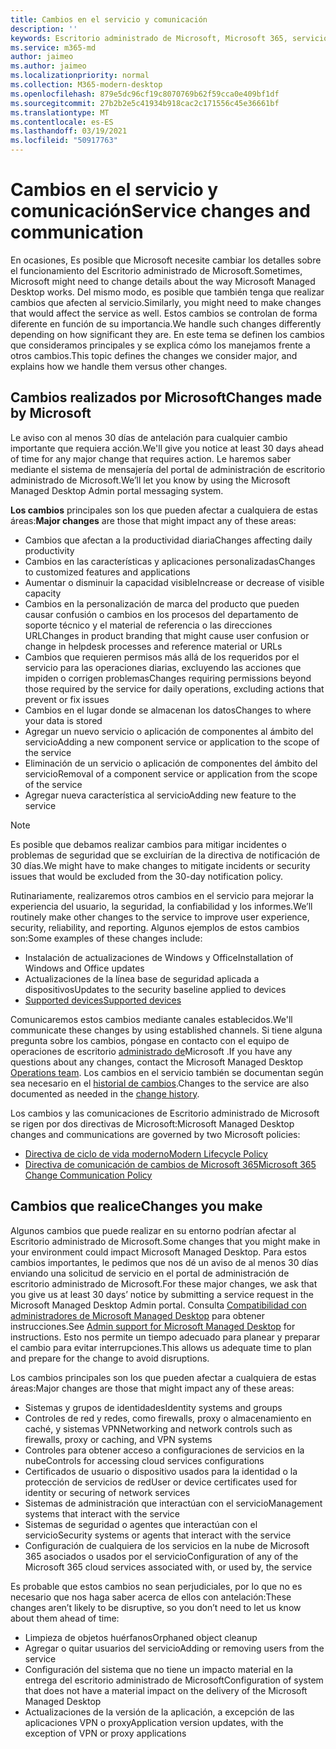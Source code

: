 ```yaml
---
title: Cambios en el servicio y comunicación
description: ''
keywords: Escritorio administrado de Microsoft, Microsoft 365, servicio, documentación
ms.service: m365-md
author: jaimeo
ms.author: jaimeo
ms.localizationpriority: normal
ms.collection: M365-modern-desktop
ms.openlocfilehash: 879e5dc96cf19c8070769b62f59cca0e409bf1df
ms.sourcegitcommit: 27b2b2e5c41934b918cac2c171556c45e36661bf
ms.translationtype: MT
ms.contentlocale: es-ES
ms.lasthandoff: 03/19/2021
ms.locfileid: "50917763"
---
```

# <a name="service-changes-and-communication"></a><span data-ttu-id="d6636-103">Cambios en el servicio y comunicación</span><span class="sxs-lookup"><span data-stu-id="d6636-103">Service changes and communication</span></span>

<span data-ttu-id="d6636-104">En ocasiones, Es posible que Microsoft necesite cambiar los detalles sobre el funcionamiento del Escritorio administrado de Microsoft.</span><span class="sxs-lookup"><span data-stu-id="d6636-104">Sometimes, Microsoft might need to change details about the way Microsoft Managed Desktop works.</span></span> <span data-ttu-id="d6636-105">Del mismo modo, es posible que también tenga que realizar cambios que afecten al servicio.</span><span class="sxs-lookup"><span data-stu-id="d6636-105">Similarly, you might need to make changes that would affect the service as well.</span></span> <span data-ttu-id="d6636-106">Estos cambios se controlan de forma diferente en función de su importancia.</span><span class="sxs-lookup"><span data-stu-id="d6636-106">We handle such changes differently depending on how significant they are.</span></span> <span data-ttu-id="d6636-107">En este tema se definen los cambios que consideramos principales y se explica cómo los manejamos frente a otros cambios.</span><span class="sxs-lookup"><span data-stu-id="d6636-107">This topic defines the changes we consider major, and explains how we handle them versus other changes.</span></span>



## <a name="changes-made-by-microsoft"></a><span data-ttu-id="d6636-108">Cambios realizados por Microsoft</span><span class="sxs-lookup"><span data-stu-id="d6636-108">Changes made by Microsoft</span></span>

<span data-ttu-id="d6636-109">Le aviso con al menos 30 días de antelación para cualquier cambio importante que requiera acción.</span><span class="sxs-lookup"><span data-stu-id="d6636-109">We'll give you notice at least 30 days ahead of time for any major change that requires action.</span></span> <span data-ttu-id="d6636-110">Le haremos saber mediante el sistema de mensajería del portal de administración de escritorio administrado de Microsoft.</span><span class="sxs-lookup"><span data-stu-id="d6636-110">We’ll let you know by using the Microsoft Managed Desktop Admin portal messaging system.</span></span>

<span data-ttu-id="d6636-111">**Los cambios** principales son los que pueden afectar a cualquiera de estas áreas:</span><span class="sxs-lookup"><span data-stu-id="d6636-111">**Major changes** are those that might impact any of these areas:</span></span>
- <span data-ttu-id="d6636-112">Cambios que afectan a la productividad diaria</span><span class="sxs-lookup"><span data-stu-id="d6636-112">Changes affecting daily productivity</span></span>
- <span data-ttu-id="d6636-113">Cambios en las características y aplicaciones personalizadas</span><span class="sxs-lookup"><span data-stu-id="d6636-113">Changes to customized features and applications</span></span>
- <span data-ttu-id="d6636-114">Aumentar o disminuir la capacidad visible</span><span class="sxs-lookup"><span data-stu-id="d6636-114">Increase or decrease of visible capacity</span></span>
- <span data-ttu-id="d6636-115">Cambios en la personalización de marca del producto que pueden causar confusión o cambios en los procesos del departamento de soporte técnico y el material de referencia o las direcciones URL</span><span class="sxs-lookup"><span data-stu-id="d6636-115">Changes in product branding that might cause user confusion or change in helpdesk processes and reference material or URLs</span></span>
- <span data-ttu-id="d6636-116">Cambios que requieren permisos más allá de los requeridos por el servicio para las operaciones diarias, excluyendo las acciones que impiden o corrigen problemas</span><span class="sxs-lookup"><span data-stu-id="d6636-116">Changes requiring permissions beyond those required by the service for daily operations, excluding actions that prevent or fix issues</span></span>
- <span data-ttu-id="d6636-117">Cambios en el lugar donde se almacenan los datos</span><span class="sxs-lookup"><span data-stu-id="d6636-117">Changes to where your data is stored</span></span>
- <span data-ttu-id="d6636-118">Agregar un nuevo servicio o aplicación de componentes al ámbito del servicio</span><span class="sxs-lookup"><span data-stu-id="d6636-118">Adding a new component service or application to the scope of the service</span></span>
- <span data-ttu-id="d6636-119">Eliminación de un servicio o aplicación de componentes del ámbito del servicio</span><span class="sxs-lookup"><span data-stu-id="d6636-119">Removal of a component service or application from the scope of the service</span></span>
- <span data-ttu-id="d6636-120">Agregar nueva característica al servicio</span><span class="sxs-lookup"><span data-stu-id="d6636-120">Adding new feature to the service</span></span>

> [!NOTE]
> <span data-ttu-id="d6636-121">Es posible que debamos realizar cambios para mitigar incidentes o problemas de seguridad que se excluirían de la directiva de notificación de 30 días.</span><span class="sxs-lookup"><span data-stu-id="d6636-121">We might have to make changes to mitigate incidents or security issues that would be excluded from the 30-day notification policy.</span></span>

<span data-ttu-id="d6636-122">Rutinariamente, realizaremos otros cambios en el servicio para mejorar la experiencia del usuario, la seguridad, la confiabilidad y los informes.</span><span class="sxs-lookup"><span data-stu-id="d6636-122">We’ll routinely make other changes to the service to improve user experience, security, reliability, and reporting.</span></span> <span data-ttu-id="d6636-123">Algunos ejemplos de estos cambios son:</span><span class="sxs-lookup"><span data-stu-id="d6636-123">Some examples of these changes include:</span></span>

- <span data-ttu-id="d6636-124">Instalación de actualizaciones de Windows y Office</span><span class="sxs-lookup"><span data-stu-id="d6636-124">Installation of Windows and Office updates</span></span>
- <span data-ttu-id="d6636-125">Actualizaciones de la línea base de seguridad aplicada a dispositivos</span><span class="sxs-lookup"><span data-stu-id="d6636-125">Updates to the security baseline applied to devices</span></span>
- [<span data-ttu-id="d6636-126">Supported devices</span><span class="sxs-lookup"><span data-stu-id="d6636-126">Supported devices</span></span>](device-list.md)

<span data-ttu-id="d6636-127">Comunicaremos estos cambios mediante canales establecidos.</span><span class="sxs-lookup"><span data-stu-id="d6636-127">We'll communicate these changes by using established channels.</span></span> <span data-ttu-id="d6636-128">Si tiene alguna pregunta sobre los cambios, póngase en contacto con el equipo de operaciones de escritorio [administrado de](../working-with-managed-desktop/admin-support.md)Microsoft .</span><span class="sxs-lookup"><span data-stu-id="d6636-128">If you have any questions about any changes, contact the Microsoft Managed Desktop [Operations team](../working-with-managed-desktop/admin-support.md).</span></span> <span data-ttu-id="d6636-129">Los cambios en el servicio también se documentan según sea necesario en el [historial de cambios](../change-history-managed-desktop.md).</span><span class="sxs-lookup"><span data-stu-id="d6636-129">Changes to the service are also documented as needed in the [change history](../change-history-managed-desktop.md).</span></span>

<span data-ttu-id="d6636-130">Los cambios y las comunicaciones de Escritorio administrado de Microsoft se rigen por dos directivas de Microsoft:</span><span class="sxs-lookup"><span data-stu-id="d6636-130">Microsoft Managed Desktop changes and communications are governed by two Microsoft policies:</span></span>
- [<span data-ttu-id="d6636-131">Directiva de ciclo de vida moderno</span><span class="sxs-lookup"><span data-stu-id="d6636-131">Modern Lifecycle Policy</span></span>](https://support.microsoft.com/help/30881/modern-lifecycle-policy)
- [<span data-ttu-id="d6636-132">Directiva de comunicación de cambios de Microsoft 365</span><span class="sxs-lookup"><span data-stu-id="d6636-132">Microsoft 365 Change Communication Policy</span></span>](/office365/admin/manage/message-center?view=o365-worldwide)

## <a name="changes-you-make"></a><span data-ttu-id="d6636-133">Cambios que realice</span><span class="sxs-lookup"><span data-stu-id="d6636-133">Changes you make</span></span>

<span data-ttu-id="d6636-134">Algunos cambios que puede realizar en su entorno podrían afectar al Escritorio administrado de Microsoft.</span><span class="sxs-lookup"><span data-stu-id="d6636-134">Some changes that you might make in your environment could impact Microsoft Managed Desktop.</span></span> <span data-ttu-id="d6636-135">Para estos cambios importantes, le pedimos que nos dé un aviso de al menos 30 días enviando una solicitud de servicio en el portal de administración de escritorio administrado de Microsoft.</span><span class="sxs-lookup"><span data-stu-id="d6636-135">For these major changes, we ask that you give us at least 30 days’ notice by submitting a service request in the Microsoft Managed Desktop Admin portal.</span></span> <span data-ttu-id="d6636-136">Consulta [Compatibilidad con administradores de Microsoft Managed Desktop](../working-with-managed-desktop/admin-support.md) para obtener instrucciones.</span><span class="sxs-lookup"><span data-stu-id="d6636-136">See [Admin support for Microsoft Managed Desktop](../working-with-managed-desktop/admin-support.md) for instructions.</span></span> <span data-ttu-id="d6636-137">Esto nos permite un tiempo adecuado para planear y preparar el cambio para evitar interrupciones.</span><span class="sxs-lookup"><span data-stu-id="d6636-137">This allows us adequate time to plan and prepare for the change to avoid disruptions.</span></span>

<span data-ttu-id="d6636-138">Los cambios principales son los que pueden afectar a cualquiera de estas áreas:</span><span class="sxs-lookup"><span data-stu-id="d6636-138">Major changes are those that might impact any of these areas:</span></span>

- <span data-ttu-id="d6636-139">Sistemas y grupos de identidades</span><span class="sxs-lookup"><span data-stu-id="d6636-139">Identity systems and groups</span></span>
- <span data-ttu-id="d6636-140">Controles de red y redes, como firewalls, proxy o almacenamiento en caché, y sistemas VPN</span><span class="sxs-lookup"><span data-stu-id="d6636-140">Networking and network controls such as firewalls, proxy or caching, and VPN systems</span></span>
- <span data-ttu-id="d6636-141">Controles para obtener acceso a configuraciones de servicios en la nube</span><span class="sxs-lookup"><span data-stu-id="d6636-141">Controls for accessing cloud services configurations</span></span>
- <span data-ttu-id="d6636-142">Certificados de usuario o dispositivo usados para la identidad o la protección de servicios de red</span><span class="sxs-lookup"><span data-stu-id="d6636-142">User or device certificates used for identity or securing of network services</span></span>
- <span data-ttu-id="d6636-143">Sistemas de administración que interactúan con el servicio</span><span class="sxs-lookup"><span data-stu-id="d6636-143">Management systems that interact with the service</span></span>
- <span data-ttu-id="d6636-144">Sistemas de seguridad o agentes que interactúan con el servicio</span><span class="sxs-lookup"><span data-stu-id="d6636-144">Security systems or agents that interact with the service</span></span>
- <span data-ttu-id="d6636-145">Configuración de cualquiera de los servicios en la nube de Microsoft 365 asociados o usados por el servicio</span><span class="sxs-lookup"><span data-stu-id="d6636-145">Configuration of any of the Microsoft 365 cloud services associated with, or used by, the service</span></span>

<span data-ttu-id="d6636-146">Es probable que estos cambios no sean perjudiciales, por lo que no es necesario que nos haga saber acerca de ellos con antelación:</span><span class="sxs-lookup"><span data-stu-id="d6636-146">These changes aren’t likely to be disruptive, so you don’t need to let us know about them ahead of time:</span></span>

- <span data-ttu-id="d6636-147">Limpieza de objetos huérfanos</span><span class="sxs-lookup"><span data-stu-id="d6636-147">Orphaned object cleanup</span></span>
- <span data-ttu-id="d6636-148">Agregar o quitar usuarios del servicio</span><span class="sxs-lookup"><span data-stu-id="d6636-148">Adding or removing users from the service</span></span>
- <span data-ttu-id="d6636-149">Configuración del sistema que no tiene un impacto material en la entrega del escritorio administrado de Microsoft</span><span class="sxs-lookup"><span data-stu-id="d6636-149">Configuration of system that does not have a material impact on the delivery of the Microsoft Managed Desktop</span></span>
- <span data-ttu-id="d6636-150">Actualizaciones de la versión de la aplicación, a excepción de las aplicaciones VPN o proxy</span><span class="sxs-lookup"><span data-stu-id="d6636-150">Application version updates, with the exception of VPN or proxy applications</span></span>